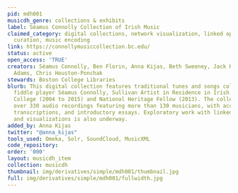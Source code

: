 ```yaml
---
pid: mdh001
musicdh_genre: collections & exhibits
label: Séamus Connolly Collection of Irish Music
claimed_category: digital collections, network visualization, linked open data, digital
  curation, music encoding
link: https://connollymusiccollection.bc.edu/
status: active
open_access: 'TRUE'
creators: Séamus Connolly, Ben Florin, Anna Kijas, Beth Sweeney, Jack Kearney, Nancy
  Adams, Chris Houston-Ponchak
stewards: Boston College Libraries
blurb: This digital collection features traditional tunes and songs collected by master
  fiddle player Séamus Connolly, Sullivan Artist in Residence in Irish Music at Boston
  College (2004 to 2015) and National Heritage Fellow (2013). The collection offers
  over 330 audio recordings featuring more than 130 musicians, with accompanying stories,
  transcriptions, and introductory essays. Exploratory work with linked open data
  and visualizations is also underway.
added_by: Anna Kijas
twitter: "@anna_kijas"
tools_used: Omeka, Solr, SoundCloud, MusicXML
code_repository:
order: '000'
layout: musicdh_item
collection: musicdh
thumbnail: img/derivatives/simple/mdh001/thumbnail.jpg
full: img/derivatives/simple/mdh001/fullwidth.jpg
---
```

